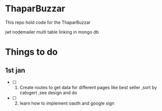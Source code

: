 # ThaparBuzzar
This repo hold code for the ThaparBuzzar 






jwt
nodemailer
multi table linking in mongo db



# Things to do
## 1st jan 
- [ ] 1. Create routes to get data for different pages like best seller ,sort by catogert ,see design and do
- [ ] 2. learn how to implement oauth and google sign
